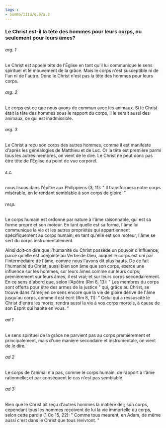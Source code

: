 ```yaml
---
tags : 
- Summa/IIIa/q.8/a.2
---
```


### Le Christ est-il la tête des hommes pour leurs corps, ou seulement pour leurs âmes?

###### arg. 1
Le Christ est appelé tête de l'Église en tant qu'il lui communique le sens spirituel et le mouvement de la grâce. Mais le corps n'est susceptible ni de l'un ni de l'autre. Donc le Christ n'est pas la tête des hommes pour leurs corps. 

###### arg. 2
Le corps est ce que nous avons de commun avec les animaux. Si le Christ était la tête des hommes sous le rapport du corps, il le serait aussi des animaux, ce qui est inadmissible. 

###### arg. 3
Le Christ a reçu son corps des autres hommes, comme il est manifeste d'après les généalogies de Matthieu et de Luc. Or la tête est première parmi tous les autres membres, on vient de le dire. Le Christ ne peut donc pas être tête de l'Église du point de vue corporel. 

###### s.c.
nous lisons dans l'épître aux Philippiens (3, 11): " Il transformera notre corps misérable, en le rendant semblable à son corps de gloire. " 

###### resp.
Le corps humain est ordonné par nature à l'âme raisonnable, qui est sa forme propre et son moteur. En tant quelle est sa forme, l'âme lui communique la vie et les autres propriétés qui appartiennent spécifiquement au corps humain; en tant qu'elle est son moteur, l'âme se sert du corps instrumentalement. 

Ainsi doit-on dire que l'humanité du Christ possède un pouvoir d'influence, parce qu'elle est conjointe au Verbe de Dieu, auquel le corps est uni par l'intermédiaire de l'âme, comme nous l'avons dit plus hauts. De ce fait l'humanité du Christ, aussi bien son âme que son corps, exerce une influence sur les hommes, sur leurs âmes comme sur leurs corps; premièrement sur leurs âmes, il est vrai; et sur leurs corps secondairement. En ce sens d'abord que, selon l'Apôtre (Rm 6, 13): " Les membres du corps sont offerts pour être des armes de la justice " qui, grâce au Christ, se trouve dans l'âme; en ce sens encore que la vie de gloire dérive de l'âme jusqu'au corps, comme il est écrit (Rm 8, 11): " Celui qui a ressuscité le Christ d'entre les morts, rendra aussi la vie à vos corps mortels, à cause de son Esprit qui habite en vous. " 

###### ad 1
Le sens spirituel de la grâce ne parvient pas au corps premièrement et principalement, mais d'une manière secondaire et instrumentale, on vient de le dire. 

###### ad 2
Le corps de l'animal n'a pas, comme le corps humain, de rapport à l'âme rationnelle; et par conséquent le cas n'est pas semblable. 

###### ad 3
Bien que le Christ ait reçu d'autres hommes la matière de;; son corps, cependant tous les hommes reçoivent de lui la vie immortelle du corps, selon cette parole (1 Co 15, 22): " Comme tous meurent, en Adam, de même aussi c'est dans le Christ que tous revivront. " 

